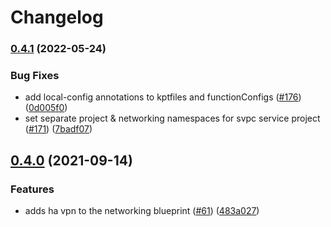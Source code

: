 # Changelog

### [0.4.1](https://github.com/GoogleCloudPlatform/blueprints/compare/networking-blueprint-v0.4.0...networking-blueprint-v0.4.1) (2022-05-24)


### Bug Fixes

* add local-config annotations to kptfiles and functionConfigs ([#176](https://github.com/GoogleCloudPlatform/blueprints/issues/176)) ([0d005f0](https://github.com/GoogleCloudPlatform/blueprints/commit/0d005f0174d95d3aca1691e67deffa573c3e7db7))
* set separate project & networking namespaces for svpc service project ([#171](https://github.com/GoogleCloudPlatform/blueprints/issues/171)) ([7badf07](https://github.com/GoogleCloudPlatform/blueprints/commit/7badf07d06ee3d9fcf856ca8aaf9bb2787ead8b6))

## [0.4.0](https://www.github.com/GoogleCloudPlatform/blueprints/compare/networking-blueprint-v0.3.0...networking-blueprint-v0.4.0) (2021-09-14)


### Features

* adds ha vpn to the networking blueprint ([#61](https://www.github.com/GoogleCloudPlatform/blueprints/issues/61)) ([483a027](https://www.github.com/GoogleCloudPlatform/blueprints/commit/483a027d2fa6f83dcd198823d3dd1209c7172c1b))
